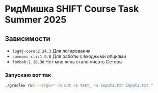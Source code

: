 # РидМишка SHIFT Course Task Summer 2025

## Зависимости
- `log4j-core:2.24.3` Для логирования
- `commons-cli:1.9.0` Для работы с входными опциями
- `lombok:1.18.38` Чет мне лень стало писать Сетеры


### Запускаю вот так
```bash
./gradlew run --args=" -o out -p test_ -s input1.txt input2.txt "
```
